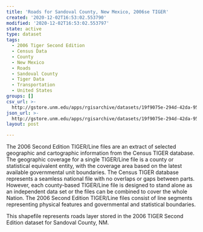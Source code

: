 ```yaml
---
title: 'Roads for Sandoval County, New Mexico, 2006se TIGER'
created: '2020-12-02T16:53:02.553790'
modified: '2020-12-02T16:53:02.553797'
state: active
type: dataset
tags:
  - 2006 Tiger Second Edition
  - Census Data
  - County
  - New Mexico
  - Roads
  - Sandoval County
  - Tiger Data
  - Transportation
  - United States
groups: []
csv_url: >-
  http://gstore.unm.edu/apps/rgisarchive/datasets/19f9075e-294d-42da-9516-969b55cd9b69/tgr2006se_sand_lka.derived.csv
json_url: >-
  http://gstore.unm.edu/apps/rgisarchive/datasets/19f9075e-294d-42da-9516-969b55cd9b69/tgr2006se_sand_lka.derived.json
layout: post

---
```

The 2006 Second Edition TIGER/Line files are an extract of selected geographic and cartographic information from the Census TIGER database.  The geographic coverage for a single TIGER/Line file is a county or statistical equivalent entity, with the coverage area based on the latest available governmental unit boundaries. The Census TIGER database represents a seamless national file with no overlaps or gaps between parts.  However, each county-based TIGER/Line file is designed to stand alone as an independent data set or the files can be combined to cover the whole Nation.  The 2006 Second Edition  TIGER/Line files consist of line segments representing physical features and governmental and statistical boundaries.  

This shapefile represents roads layer stored in the 2006 TIGER Second Edition dataset for Sandoval County, NM.
